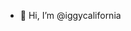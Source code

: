 - 👋 Hi, I’m @iggycalifornia


<!---
iggycalifornia/iggycalifornia is a ✨ special ✨ repository because its `README.md` (this file) appears on your GitHub profile.
You can click the Preview link to take a look at your changes.
--->
